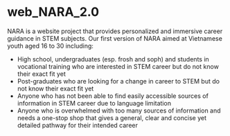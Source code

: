 # web_NARA_2.0
NARA is a website project that provides personalized and immersive career guidance in STEM subjects.
Our first version of NARA aimed at Vietnamese youth aged 16 to 30 including:
* High school, undergraduates (esp. frosh and soph) and students in vocational training who are interested in STEM career but do not know their exact fit yet
* Post-graduates who are looking for a change in career to STEM but do not know their exact fit yet
* Anyone who has not been able to find easily accessible sources of information in STEM career due to language limitation
* Anyone who is overwhelmed with too many sources of information and needs a one-stop shop that gives a general, clear and concise yet detailed pathway for their intended career
